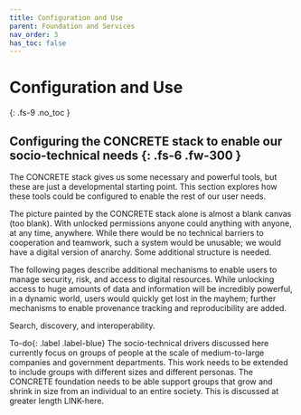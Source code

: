 ```yaml
---
title: Configuration and Use
parent: Foundation and Services
nav_order: 3
has_toc: false
---
```


# Configuration and Use
{: .fs-9 .no_toc }


Configuring the CONCRETE stack to enable our socio-technical needs 
{: .fs-6 .fw-300 }
----

The CONCRETE stack gives us some necessary and powerful tools, but these are just a developmental starting point. This section explores how these tools could be configured to enable the rest of our user needs. 

The picture painted by the CONCRETE stack alone is almost a blank canvas (too blank).  With unlocked permissions anyone could anything with anyone, at any time, anywhere.  While there would be no technical barriers to cooperation and teamwork, such a system would be unusable; we would have a digital version of anarchy. Some additional structure is needed.   

The following pages describe additional mechanisms to enable users to manage security, risk, and access to digital resources. While unlocking access to huge amounts of data and information will be incredibly powerful, in a dynamic world, users would quickly get lost in the mayhem; further mechanisms to enable provenance tracking and reproducibility are added.

Search, discovery, and interoperability.


<span>To-do</span>{: .label .label-blue} The socio-technical drivers discussed here currently focus on groups of people at the scale of medium-to-large companies and government departments. This work needs to be extended to include groups with different sizes and different personas. The CONCRETE foundation needs to be able support groups that grow and shrink in size from an individual to an entire society.  This is discussed at greater length LINK-here.

  


 















